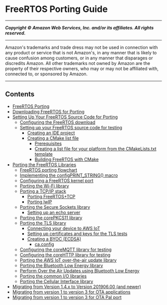 # FreeRTOS Porting Guide

-----
*****Copyright &copy; Amazon Web Services, Inc. and/or its affiliates. All rights reserved.*****

-----
Amazon's trademarks and trade dress may not be used in 
     connection with any product or service that is not Amazon's, 
     in any manner that is likely to cause confusion among customers, 
     or in any manner that disparages or discredits Amazon. All other 
     trademarks not owned by Amazon are the property of their respective
     owners, who may or may not be affiliated with, connected to, or 
     sponsored by Amazon.

-----
## Contents
+ [FreeRTOS Porting](porting-guide.md)
+ [Downloading FreeRTOS for Porting](porting-download.md)
+ [Setting Up Your FreeRTOS Source Code for Porting](porting-set-up-project.md)
   + [Configuring the FreeRTOS download](porting-set-up-directory.md)
   + [Setting up your FreeRTOS source code for testing](testing-set-up.md)
      + [Creating an IDE project](porting-create-project.md)
      + [Creating a CMake list file](porting-cmake-setup.md)
         + [Prerequisites](building-cmake-prereqs.md)
         + [Creating a list file for your platform from the CMakeLists.txt template](cmake-template.md)
         + [Building FreeRTOS with CMake](building-cmake.md)
+ [Porting the FreeRTOS Libraries](afr-porting.md)
   + [FreeRTOS porting flowchart](porting-chart.md)
   + [Implementing the configPRINT_STRING() macro](afr-porting-config.md)
   + [Configuring a FreeRTOS kernel port](afr-porting-kernel.md)
   + [Porting the Wi-Fi library](afr-porting-wifi.md)
   + [Porting a TCP/IP stack](afr-porting-tcp.md)
      + [Porting FreeRTOS+TCP](porting-freertos-tcp.md)
      + [Porting lwIP](porting-lwip.md)
   + [Porting the Secure Sockets library](afr-porting-ss.md)
      + [Setting up an echo server](afr-echo-server.md)
   + [Porting the corePKCS11 library](afr-porting-pkcs.md)
   + [Porting the TLS library](afr-porting-tls.md)
      + [Connecting your device to AWS IoT](testing-connect-iot.md)
      + [Setting up certificates and keys for the TLS tests](tls-certkey-setup.md)
      + [Creating a BYOC (ECDSA)](afr-byoc.md)
         + [ca.config](porting-ca-config.md)
   + [Configuring the coreMQTT library for testing](afr-porting-mqtt.md)
   + [Configuring the coreHTTP library for testing](afr-porting-corehttp.md)
   + [Porting the AWS IoT over-the-air update library](afr-porting-ota.md)
   + [Porting the Bluetooth Low Energy library](afr-porting-ble.md)
   + [Perform Over the Air Updates using Bluetooth Low Energy](ota-updates-ble.md)
   + [Porting the common I/O libraries](freertos-porting-commonio.md)
   + [Porting the Cellular Interface library](freertos-porting-cellular.md)
+ [Migrating from Version 1.4.x to Version 201906.00 (and newer)](porting-migration.md)
+ [Migrating from version 1 to version 3 for OTA applications](porting-migration-ota.md)
+ [Migrating from version 1 to version 3 for OTA Pal port](porting-migration-ota-pal.md)
